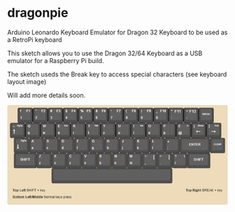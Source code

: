 # dragonpie
Arduino Leonardo Keyboard Emulator for Dragon 32 Keyboard to be used as a RetroPi keyboard

This sketch allows you to use the Dragon 32/64 Keyboard as a USB emulator for a Raspberry Pi build.

The sketch useds the Break key to access special characters (see keyboard layout image)

Will add more details soon.

<img src="https://github.com/JeremyBraithwaite/dragonpie/blob/master/keyboard-layout.png?raw=true"></img>
